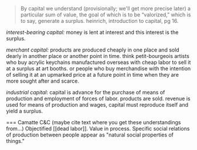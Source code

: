> By capital we understand (provisionally; we'll get more precise later) a particular sum of value, the goal of which is to be “valorized,” which is to say, generate a surplus.
heinrich, introduction to capital, pg 16.

*interest-bearing capital:*
money is lent at interest and this interest is the surplus.

*merchant capital:*
products are produced cheaply in one place and sold dearly in another place or another point in time. think petit-bourgeois artists who buy acrylic keychains manufactured overseas with cheap labor to sell it at a surplus at art booths. or people who buy merchandise with the intention of selling it at an upmarked price at a future point in time when they are more sought after and scarce.

*industrial capital*:
capital is advance for the purchase of means of production and employment of forces of labor. products are sold. revenue is used for means of production and wages, capital must reproduce itself and yield a surplus.

===
Camatte C&C (maybe cite text where you get these understandings from...)
Objectified [[dead labor]]. Value in process.
Specific social relations of production between people appear as "natural social properties of things."
